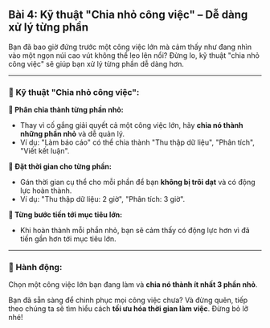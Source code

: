 ## Bài 4: Kỹ thuật "Chia nhỏ công việc" – Dễ dàng xử lý từng phần

Bạn đã bao giờ đứng trước một công việc lớn mà cảm thấy như đang nhìn vào một ngọn núi cao vút không thể leo lên nổi? Đừng lo, kỹ thuật "chia nhỏ công việc" sẽ giúp bạn xử lý từng phần dễ dàng hơn.

---

### 📌 Kỹ thuật "Chia nhỏ công việc":

**🔹 Phân chia thành từng phần nhỏ:**
- Thay vì cố gắng giải quyết cả một công việc lớn, hãy **chia nó thành những phần nhỏ** và dễ quản lý.
- Ví dụ: "Làm báo cáo" có thể chia thành "Thu thập dữ liệu", "Phân tích", "Viết kết luận".

**🔹 Đặt thời gian cho từng phần:**
- Gán thời gian cụ thể cho mỗi phần để bạn **không bị trôi dạt** và có động lực hoàn thành.
- Ví dụ: "Thu thập dữ liệu: 2 giờ", "Phân tích: 3 giờ".

**🔹 Từng bước tiến tới mục tiêu lớn:**
- Khi hoàn thành mỗi phần nhỏ, bạn sẽ cảm thấy có động lực hơn vì đã tiến gần hơn tới mục tiêu lớn.

---

### 🚀 Hành động:

Chọn một công việc lớn bạn đang làm và **chia nó thành ít nhất 3 phần nhỏ**. 

Bạn đã sẵn sàng để chinh phục mọi công việc chưa? Và đừng quên, tiếp theo chúng ta sẽ tìm hiểu cách **tối ưu hóa thời gian làm việc**. Đừng bỏ lỡ nhé!